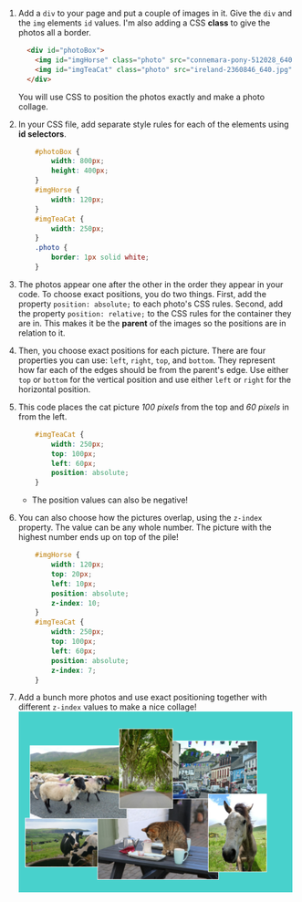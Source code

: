 1. Add a `div` to your page and put a couple of images in it. Give the `div` and the `img` elements `id` values. I'm also adding a CSS **class** to give the photos all a border.
    ```html
      <div id="photoBox">
        <img id="imgHorse" class="photo" src="connemara-pony-512028_640.jpg" alt="Connemara pony" />
        <img id="imgTeaCat" class="photo" src="ireland-2360846_640.jpg" alt="Even cats drink tea in Ireland!" />
      </div>
    ```
    You will use CSS to position the photos exactly and make a photo collage.
2. In your CSS file, add separate style rules for each of the elements using **id selectors**.
    ```css
        #photoBox {
            width: 800px;
            height: 400px;
        }
        #imgHorse {
            width: 120px;
        }
        #imgTeaCat {
            width: 250px;
        }
        .photo {
            border: 1px solid white;
        }
    ```

3. The photos appear one after the other in the order they appear in your code. To choose exact positions, you do two things. First, add the property `position: absolute;` to each photo's CSS rules. Second, add the property `position: relative;` to the CSS rules for the container they are in. This makes it be the **parent** of the images so the positions are in relation to it.

4. Then, you choose exact positions for each picture. There are four properties you can use: `left`, `right`, `top`, and `bottom`. They represent how far each of the edges should be from the parent's edge. Use either `top` or `bottom` for the vertical position and use either `left` or `right` for the horizontal position.

5. This code places the cat picture _100 pixels_ from the top and _60 pixels_ in from the left.
    ```css
        #imgTeaCat {
            width: 250px;
            top: 100px;
            left: 60px;
            position: absolute;
        }
    ```
    * The position values can also be negative!

6. You can also choose how the pictures overlap, using the `z-index` property. The value can be any whole number. The picture with the highest number ends up on top of the pile!
    ```css
        #imgHorse {
            width: 120px;
            top: 20px;
            left: 10px;
            position: absolute;
            z-index: 10;
        }
        #imgTeaCat {
            width: 250px;
            top: 100px;
            left: 60px;
            position: absolute;
            z-index: 7;
        }
    ```
7. Add a bunch more photos and use exact positioning together with different `z-index` values to make a nice collage! ![](assets/PhotoCollage.png)
